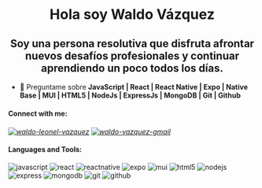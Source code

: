 <h1 align="center">Hola soy Waldo Vázquez</h1>
<h2 align="center">Soy una persona resolutiva que disfruta afrontar nuevos desafíos profesionales y continuar aprendiendo un poco todos los días.</h2>

- 💬 Preguntame sobre **JavaScript | React | React Native | Expo | Native Base | MUI | HTML5 | NodeJs | ExpressJs | MongoDB | Git | Github**

<h4 align="left">Connect with me:</h4>
<address align="left">
<a href="https://www.linkedin.com/in/waldo-vazquez/" target="blank"><img align="center" src="https://img.shields.io/badge/LinkedIn-0077B5?style=for-the-badge&logo=linkedin&logoColor=white" alt="waldo-leonel-vazquez"/></a>
<a href="mailto:waldovdev@gmail.com"><img align="center" src="https://img.shields.io/badge/Gmail-D14836?style=for-the-badge&logo=gmail&logoColor=white" alt="waldo-vazquez-gmail"/></a>
</address>

<h4 align="left">Languages and Tools:</h4>
<div> <img src="https://img.shields.io/badge/JavaScript-323330?style=for-the-badge&logo=javascript&logoColor=F7DF1E" alt="javascript"/> <img src="https://img.shields.io/badge/React-20232A?style=for-the-badge&logo=react&logoColor=61DAFB" alt="react"/> <img src="https://img.shields.io/badge/React_Native-20232A?style=for-the-badge&logo=react&logoColor=61DAFB" alt="reactnative"/> <img src="https://img.shields.io/badge/Expo-1B1F23?style=for-the-badge&logo=expo&logoColor=white" alt="expo"/> <img src="https://img.shields.io/badge/Material%20UI-007FFF?style=for-the-badge&logo=mui&logoColor=white" alt="mui"/> <img src="https://img.shields.io/badge/HTML5-E34F26?style=for-the-badge&logo=html5&logoColor=white" alt="html5"/> <img src="https://img.shields.io/badge/Node.js-339933?style=for-the-badge&logo=nodedotjs&logoColor=white" alt="nodejs"/> <img src="https://img.shields.io/badge/Express.js-000000?style=for-the-badge&logo=express&logoColor=white" alt="express"/> <img src="https://img.shields.io/badge/MongoDB-4EA94B?style=for-the-badge&logo=mongodb&logoColor=white" alt="mongodb"/> <img src="https://img.shields.io/badge/GIT-E44C30?style=for-the-badge&logo=git&logoColor=white" alt="git"/> <img src="https://img.shields.io/badge/GitHub-100000?style=for-the-badge&logo=github&logoColor=white" alt="github"/> </div>
